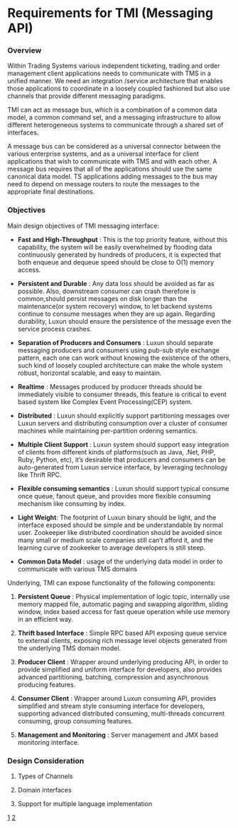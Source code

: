 # Requirements for TMI (Messaging API)

### Overview
Within Trading Systems various independent ticketing, trading  and order management client applications needs to communicate with TMS in a unified manner. We need an integration /service architecture that enables those applications to coordinate in a loosely coupled fashioned but also use channels that provide different messaging paradigms.

TMI can act as message bus, which  is a combination of a common data model, a common command set, and a messaging infrastructure to allow different heterogeneous systems to communicate through a shared set of interfaces.

A message bus can be considered as a universal connector between the various enterprise systems, and as a universal interface for client applications that wish to communicate with TMS and with each other. A message bus requires that all of the applications should use the same canonical data model. TS applications adding messages to the bus may need to depend on message routers to route the messages to the appropriate final destinations. 


### Objectives
Main design objectives of TMI messaging interface:
- <b>Fast and High-Throughput</b> : This is the top priority feature, without this capability, the system will be easily overwhelmed by flooding data continuously generated by hundreds of producers, it is expected that both enqueue and dequeue speed should be close to O(1) memory access.

- <b>Persistent and Durable</b> : Any data loss should be avoided as far as possible. Also, downstream consumer can crash therefore is common,should persist messages on disk longer than the maintenance(or system recovery) window, to let backend systems continue to consume messages when they are up again. Regarding durability, Luxun should ensure the persistence of the message even the service process crashes.

- <b>Separation of Producers and Consumers</b> : Luxun should separate messaging producers and consumers using pub-sub style exchange pattern, each one can work without knowing the existence of the others, such kind of loosely coupled architecture can make the whole system robust, horizontal scalable, and easy to maintain.

- <b>Realtime</b> : Messages produced by producer threads should be immediately visible to consumer threads, this feature is critical to event based system like Complex Event Processing(CEP) system.

- <b>Distributed</b> : Luxun should explicitly support partitioning messages over Luxun servers and distributing consumption over a cluster of consumer machines while maintaining per-partition ordering semantics.

- <b>Multiple Client Support</b> : Luxun system should support easy integration of clients from different kinds of platforms(such as Java, .Net, PHP, Ruby, Python, etc), it’s desirable that producers and consumers can be auto-generated from Luxun service interface, by leveraging technology like Thrift RPC.

- <b>Flexible consuming semantics</b> : Luxun should support typical consume once queue, fanout queue, and provides more flexible consuming mechanism like consuming by index.

- <b>Light Weight</b>: The footprint of Luxun binary should be light, and the interface exposed should be simple and be understandable by normal user. Zookeeper like distributed coordination should be avoided since many small or medium scale companies still can’t afford it, and the learning curve of zookeeker to average developers is still steep.

- <b>Common Data Model</b> : usage of the underlying data model in order to communicate with various TMS domains

Underlying, TMI can expose functionality of the following components:

1. <b>Persistent Queue</b> : Physical implementation of logic topic, internally use memory mapped file, automatic paging and swapping algorithm, sliding window, index based access for fast queue operation while use memory in an efficient way.

2. <b>Thrift based Interface</b> : Simple RPC based API exposing queue service to external clients, exposing rich message level objects generated from the underlying TMS domain model.

3. <b>Producer Client</b> : Wrapper around underlying producing API, in order to provide simplified and uniform interface for developers, also provides advanced partitioning, batching, compression and asynchronous producing features.

4. <b>Consumer Client</b> : Wrapper around Luxun consuming API, provides simplified and stream style consuming interface for developers, supporting advanced distributed consuming, multi-threads concurrent consuming, group consuming features.

5. <b>Management and Monitoring</b> : Server management and JMX based monitoring interface.

### Design Consideration

1. Types of Channels

2. Domain interfaces

3. Support for multiple language implementation


[1](https://msdn.microsoft.com/en-us/library/aa480027.aspx)
[2](http://bulldog2011.github.io/blog/2013/01/23/big-queue-design/)

